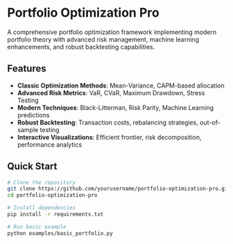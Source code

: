 # Portfolio Optimization Pro

A comprehensive portfolio optimization framework implementing modern portfolio theory with advanced risk management, machine learning enhancements, and robust backtesting capabilities.

## Features

- **Classic Optimization Methods**: Mean-Variance, CAPM-based allocation
- **Advanced Risk Metrics**: VaR, CVaR, Maximum Drawdown, Stress Testing
- **Modern Techniques**: Black-Litterman, Risk Parity, Machine Learning predictions
- **Robust Backtesting**: Transaction costs, rebalancing strategies, out-of-sample testing
- **Interactive Visualizations**: Efficient frontier, risk decomposition, performance analytics

## Quick Start

```bash
# Clone the repository
git clone https://github.com/yourusername/portfolio-optimization-pro.git
cd portfolio-optimization-pro

# Install dependencies
pip install -r requirements.txt

# Run basic example
python examples/basic_portfolio.py